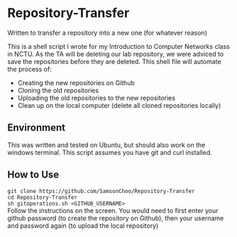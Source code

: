 # Repository-Transfer
Written to transfer a repository into a new one (for whatever reason)

This is a shell script I wrote for my Introduction to Computer Networks class in NCTU. As the TA will be deleting our lab repository, we were adviced to save the repositories before they are deleted. This shell file will automate the process of:
 * Creating the new repositories on Github
 * Cloning the old repositories
 * Uploading the old repositories to the new repositories
 * Clean up on the local computer (delete all cloned repositories locally)
 
## Environment
This was written and tested on Ubuntu, but should also work on the windows terminal.
This script assumes you have git and curl installed.

## How to Use
```git clone https://github.com/SamsonChoo/Repository-Transfer```  
```cd Repository-Transfer```  
```sh gitoperations.sh <GITHUB_USERNAME>```  
Follow the instructions on the screen. You would need to first enter your github password (to create the repository on Github), then your username and password again (to upload the local repository)
